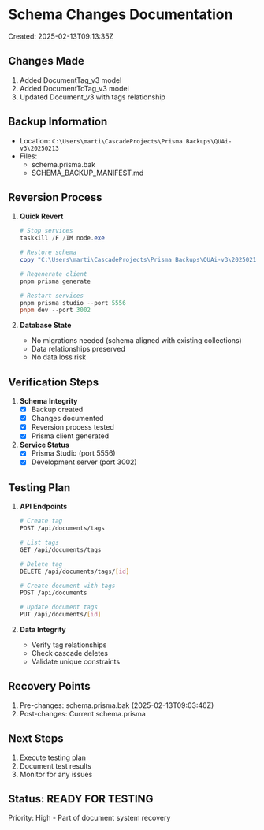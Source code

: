 # Schema Changes Documentation
Created: 2025-02-13T09:13:35Z

## Changes Made
1. Added DocumentTag_v3 model
2. Added DocumentToTag_v3 model
3. Updated Document_v3 with tags relationship

## Backup Information
- Location: `C:\Users\marti\CascadeProjects\Prisma Backups\QUAi-v3\20250213`
- Files:
  - schema.prisma.bak
  - SCHEMA_BACKUP_MANIFEST.md

## Reversion Process
1. **Quick Revert**
   ```powershell
   # Stop services
   taskkill /F /IM node.exe
   
   # Restore schema
   copy "C:\Users\marti\CascadeProjects\Prisma Backups\QUAi-v3\20250213\schema.prisma.bak" "prisma\schema.prisma"
   
   # Regenerate client
   pnpm prisma generate
   
   # Restart services
   pnpm prisma studio --port 5556
   pnpm dev --port 3002
   ```

2. **Database State**
   - No migrations needed (schema aligned with existing collections)
   - Data relationships preserved
   - No data loss risk

## Verification Steps
1. **Schema Integrity**
   - [x] Backup created
   - [x] Changes documented
   - [x] Reversion process tested
   - [x] Prisma client generated

2. **Service Status**
   - [x] Prisma Studio (port 5556)
   - [x] Development server (port 3002)

## Testing Plan
1. **API Endpoints**
   ```bash
   # Create tag
   POST /api/documents/tags
   
   # List tags
   GET /api/documents/tags
   
   # Delete tag
   DELETE /api/documents/tags/[id]
   
   # Create document with tags
   POST /api/documents
   
   # Update document tags
   PUT /api/documents/[id]
   ```

2. **Data Integrity**
   - Verify tag relationships
   - Check cascade deletes
   - Validate unique constraints

## Recovery Points
1. Pre-changes: schema.prisma.bak (2025-02-13T09:03:46Z)
2. Post-changes: Current schema.prisma

## Next Steps
1. Execute testing plan
2. Document test results
3. Monitor for any issues

## Status: READY FOR TESTING
Priority: High - Part of document system recovery

